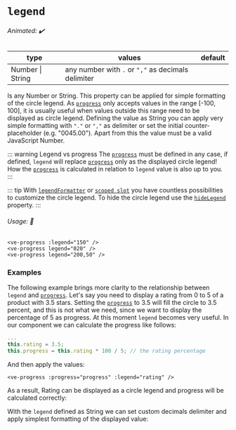 # `legend`

###### Animated: ✔️

| type             | values                                             | default |
| ---------------- | -------------------------------------------------- | ------- |
| Number \| String | any number with `.` or `","` as decimals delimiter |         |

Is any Number or String. This property can be applied for simple formatting of the circle legend. As [`progress`](./progress.md) only
accepts values in the range [-100, 100], it is usually useful when values outside this range need to be displayed as circle
legend. Defining the value as String you can apply very simple formatting with `"."` or `","` as delimiter or set the initial
counter-placeholder (e.g. "0045.00"). Apart from this the value must be a valid JavaScript Number.

::: warning Legend vs progress
The [`progress`](./progress.md) must be defined in any case, if defined, `legend` will replace [`progress`](./progress.md) only
as the displayed circle legend! How the [`progress`](./progress.md) is calculated in relation to `legend` value is also up to you.
:::

::: tip
With [`legendFormatter`](./legendformatter) or [`scoped slot`](#default) you have countless possibilities to customize
the circle legend. To hide the circle legend use the [`hideLegend`](./hideLegend.md) property.
:::

###### Usage: 📜

```vue
<ve-progress :legend="150" />
<ve-progress legend="020" />
<ve-progress legend="200,50" />
```

### Examples

<LegendBasic class="mb-16">
<template #code>
<CodeGroup>
<CodeGroupItem >

```vue:no-v-pre
<template>
  <ve-progress :progress="progress" :legend="legend" />
</template>

<script setup>
  const maxLegendValue = ref(4000);
  const legend = ref(2000);
  
  const progress = computed(() => {
    return (legend.value * 100) / maxLegendValue.value;
  });
</script>
```

</CodeGroupItem>
</CodeGroup>
</template>
</LegendBasic>

The following example brings more clarity to the relationship between `legend` and [`progress`](./progress.md).
Let's say you need to display a rating from 0 to 5 of a product with 3.5 stars. Setting the [`progress`](./progress.md) to 3.5 will
fill the circle to 3.5 percent, and this is not what we need, since we want to display the percentage of 5 as progress.
At this moment `legend` becomes very useful. In our component we can calculate the progress like follows:

```js
...
this.rating = 3.5;
this.progress = this.rating * 100 / 5; // the rating percentage
```

And then apply the values:

```vue
<ve-progress :progress="progress" :legend="rating" />
```

As a result, Rating can be displayed as a circle legend and progress will be calculated correctly:

<LegendAndProgress class="mb-16">
<template #code>
<CodeGroup>
<CodeGroupItem >

```vue:no-v-pre
<template>
  <ve-progress :progress="progress" :legend="rating" />
</template>

<script setup>
  const rating = ref(3);
 
  const progress = computed(() => {
    return (rating.value * 100) / 5;
  });
</script>
```

</CodeGroupItem>
</CodeGroup>
</template>
</LegendAndProgress>

With the `legend` defined as String we can set custom decimals delimiter and apply simplest formatting of the displayed
value:

<example-container :show-progress="false">
<template #default="{ loading, slider, noData, determinate }">
<v-e-p class="mr-2" :size="160" :progress="50" :loading="loading" :no-data="noData" :determinate="determinate" legend="20,50" font-size="1.6rem"/>
<v-e-p class="mr-2" :size="160" :progress="50" :loading="loading" :no-data="noData" :determinate="determinate" legend="01000" font-size="1.6rem"/>
<v-e-p class="mr-2" :size="160" :progress="50" :loading="loading" :no-data="noData" :determinate="determinate" legend="0050,51100" font-size="1.6rem"/>
</template>
<template #code>
<CodeGroup>
<CodeGroupItem >

```vue
<template>
  <ve-progress :progress="50" legend="20,50" />
  <ve-progress :progress="50" legend="01000" />
  <ve-progress :progress="50" legend="0050,51100" />
</template>
```

</CodeGroupItem>
</CodeGroup>
</template>
</example-container>
